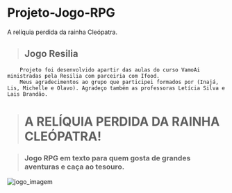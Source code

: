 # Projeto-Jogo-RPG
A relíquia perdida da rainha Cleópatra. 
>## Jogo Resilia
        Projeto foi desenvolvido apartir das aulas do curso VamoAi ministradas pela Resilia com parceiria com Ifood.
        Meus agradecimentos ao grupo que participei formados por (Inajá, Lis, Michelle e Olavo). Agradeço também as professoras Letícia Silva e Lais Brandão.


># A RELÍQUIA PERDIDA DA RAINHA CLEÓPATRA! 

>### Jogo RPG em texto para quem gosta de grandes aventuras e caça ao tesouro.

![jogo_imagem](https://user-images.githubusercontent.com/68605722/110132821-57730480-7daa-11eb-92ec-459065190207.jpg)

